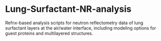 # Lung-Surfactant-NR-analysis
Refnx-based analysis scripts for neutron reflectometry data of lung surfactant layers at the air/water interface, including modeling options for guest proteins and multilayered structures.
